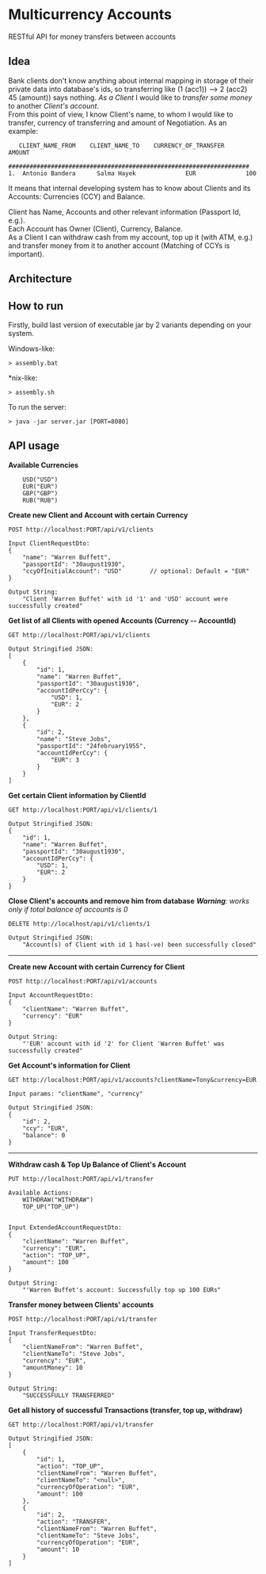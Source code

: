 # Multicurrency Accounts

RESTful API for money transfers between accounts

## Idea

Bank clients don't know anything about internal mapping in storage of their private data into database's ids, so transferring like (1 (acc1)) --> 2 (acc2) 45 (amount)) says nothing.
_As a Client_ I would like to _transfer some money_ to another _Client's account_.  
From this point of view, I know Client's name, to whom I would like to transfer, currency of transferring and amount of Negotiation.
As an example:
```$xslt
   CLIENT_NAME_FROM    CLIENT_NAME_TO    CURRENCY_OF_TRANSFER    AMOUNT
   ####################################################################
1.  Antonio Bandera      Salma Hayek              EUR              100
```

It means that internal developing system has to know about Clients and its Accounts: Currencies (CCY) and Balance.

Client has Name, Accounts and other relevant information (Passport Id, e.g.).  
Each Account has Owner (Client), Currency, Balance.  
As a Client I can withdraw cash from my account, top up it (with ATM, e.g.) and transfer money from it to another account (Matching of CCYs is important).

## Architecture



## How to run

Firstly, build last version of executable jar by 2 variants depending on your system.

Windows-like:
```$xslt
> assembly.bat
```

*nix-like:
```$xslt
> assembly.sh
```

To run the server:
```$xslt
> java -jar server.jar [PORT=8080]
```

## API usage

**Available Currencies**
```aidl
    USD("USD")
    EUR("EUR")
    GBP("GBP")
    RUB("RUB")
```

**Create new Client and Account with certain Currency**
```aidl
POST http://localhost:PORT/api/v1/clients

Input ClientRequestDto:
{
    "name": "Warren Buffett",
    "passportId": "30august1930",
    "ccyOfInitialAccount": "USD"        // optional: Default = "EUR"
}

Output String:
    "Client 'Warren Buffet' with id '1' and 'USD' account were successfully created"

```

**Get list of all Clients with opened Accounts (Currency -- AccountId)**
```aidl
GET http://localhost:PORT/api/v1/clients

Output Stringified JSON:
[
    {
        "id": 1,
        "name": "Warren Buffet",
        "passportId": "30august1930",
        "accountIdPerCcy": {
            "USD": 1,
            "EUR": 2
        }
    },
    {
        "id": 2,
        "name": "Steve Jobs",
        "passportId": "24february1955",
        "accountIdPerCcy": {
            "EUR": 3
        }
    }
]
```

**Get certain Client information by ClientId**
```aidl
GET http://localhost:PORT/api/v1/clients/1

Output Stringified JSON:
{
    "id": 1,
    "name": "Warren Buffet",
    "passportId": "30august1930",
    "accountIdPerCcy": {
        "USD": 1,
        "EUR": 2
    }
}
```

**Close Client's accounts and remove him from database**
_**Warning**: works only if total balance of accounts is 0_

```aidl
DELETE http://localhost/api/v1/clients/1

Output Stringified JSON:
    "Account(s) of Client with id 1 has(-ve) been successfully closed"

```
___

**Create new Account with certain Currency for Client**
```aidl
POST http://localhost:PORT/api/v1/accounts

Input AccountRequestDto:
{
	"clientName": "Warren Buffet",
	"currency": "EUR"
}

Output String:
    "'EUR' account with id '2' for Client 'Warren Buffet' was successfully created"
```

**Get Account's information for Client**
```aidl
GET http://localhost:PORT/api/v1/accounts?clientName=Tony&currency=EUR

Input params: "clientName", "currency"

Output Stringified JSON:
{
    "id": 2,
    "ccy": "EUR",
    "balance": 0
}
```

___

**Withdraw cash & Top Up Balance of Client's Account**
```aidl
PUT http://localhost:PORT/api/v1/transfer

Available Actions:
    WITHDRAW("WITHDRAW")
    TOP_UP("TOP_UP")


Input ExtendedAccountRequestDto:
{
	"clientName": "Warren Buffet",
	"currency": "EUR",
	"action": "TOP_UP",
	"amount": 100
}

Output String:
    "'Warren Buffet's account: Successfully top up 100 EURs"
```

**Transfer money between Clients' accounts**
```aidl
POST http://localhost:PORT/api/v1/transfer

Input TransferRequestDto:
{
	"clientNameFrom": "Warren Buffet",
	"clientNameTo": "Steve Jobs",
	"currency": "EUR",
	"amountMoney": 10
}

Output String:
    "SUCCESSFULLY TRANSFERRED"
```

**Get all history of successful Transactions (transfer, top up, withdraw)**
```aidl
GET http://localhost:PORT/api/v1/transfer

Output Stringified JSON:
[
    {
        "id": 1,
        "action": "TOP_UP",
        "clientNameFrom": "Warren Buffet",
        "clientNameTo": "<null>",
        "currencyOfOperation": "EUR",
        "amount": 100
    },
    {
        "id": 2,
        "action": "TRANSFER",
        "clientNameFrom": "Warren Buffet",
        "clientNameTo": "Steve Jobs",
        "currencyOfOperation": "EUR",
        "amount": 10
    }
]
```